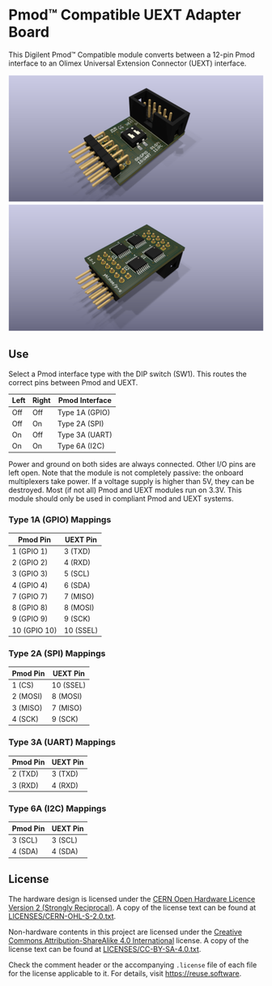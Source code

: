 <!--
    SPDX-FileCopyrightText: 2025 Junde Yhi <junde@yhi.moe>
    SPDX-License-Identifier: CC-BY-SA-4.0
-->

# Pmod&trade; Compatible UEXT Adapter Board

This Digilent Pmod&trade; Compatible module converts between a 12-pin Pmod interface to an Olimex Universal Extension Connector (UEXT) interface.

![Top](./Asset/pcb-top-1.0-1.png)
![Bottom](./Asset/pcb-bottom-1.0-1.png)

## Use

Select a Pmod interface type with the DIP switch (SW1). This routes the correct pins between Pmod and UEXT.

| Left | Right | Pmod Interface  |
| ---- | ----- | --------------- |
| Off  | Off   | Type 1A (GPIO)  |
| Off  | On    | Type 2A (SPI)   |
| On   | Off   | Type 3A (UART)  |
| On   | On    | Type 6A (I2C)   |

Power and ground on both sides are always connected. Other I/O pins are left open. Note that the module is not completely passive: the onboard multiplexers take power. If a voltage supply is higher than 5V, they can be destroyed. Most (if not all) Pmod and UEXT modules run on 3.3V. This module should only be used in compliant Pmod and UEXT systems.

### Type 1A (GPIO) Mappings

| Pmod Pin     | UEXT Pin  |
| ------------ | --------- |
|  1 (GPIO  1) |  3 (TXD)  |
|  2 (GPIO  2) |  4 (RXD)  |
|  3 (GPIO  3) |  5 (SCL)  |
|  4 (GPIO  4) |  6 (SDA)  |
|  7 (GPIO  7) |  7 (MISO) |
|  8 (GPIO  8) |  8 (MOSI) |
|  9 (GPIO  9) |  9 (SCK)  |
| 10 (GPIO 10) | 10 (SSEL) |

### Type 2A (SPI) Mappings

| Pmod Pin | UEXT Pin  |
| -------- | --------- |
| 1 (CS)   | 10 (SSEL) |
| 2 (MOSI) |  8 (MOSI) |
| 3 (MISO) |  7 (MISO) |
| 4 (SCK)  |  9 (SCK)  |

### Type 3A (UART) Mappings

| Pmod Pin | UEXT Pin  |
| -------- | --------- |
| 2 (TXD)  | 3 (TXD)   |
| 3 (RXD)  | 4 (RXD)   |

### Type 6A (I2C) Mappings

| Pmod Pin | UEXT Pin  |
| -------- | --------- |
| 3 (SCL)  | 3 (SCL)   |
| 4 (SDA)  | 4 (SDA)   |

## License

The hardware design is licensed under the [CERN Open Hardware Licence Version 2 (Strongly Reciprocal)][ohl-s-2.0]. A copy of the license text can be found at [LICENSES/CERN-OHL-S-2.0.txt](./LICENSES/CERN-OHL-S-2.0.txt).

Non-hardware contents in this project are licensed under the [Creative Commons Attribution-ShareAlike 4.0 International][cc-by-sa-4.0] license. A copy of the license text can be found at [LICENSES/CC-BY-SA-4.0.txt](./LICENSES/CC-BY-SA-4.0.txt).

Check the comment header or the accompanying `.license` file of each file for the license applicable to it. For details, visit <https://reuse.software>.

[ohl-s-2.0]: https://ohwr.org/cern_ohl_s_v2.pdf
[cc-by-sa-4.0]: https://creativecommons.org/licenses/by-sa/4.0/
